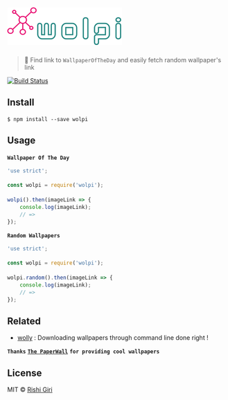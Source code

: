 # ![trash](media/wolpi.png)

> :tada: Find link to `WallpaperOfTheDay` and easily fetch random wallpaper's link

[![Build Status](https://travis-ci.org/CodeDotJS/wolpi.svg?branch=master)](https://travis-ci.org/CodeDotJS/wolpi)

## Install

```
$ npm install --save wolpi
```

## Usage

__`Wallpaper Of The Day`__

```js
'use strict';

const wolpi = require('wolpi');

wolpi().then(imageLink => {
	console.log(imageLink);
	// =>
});
```

__`Random Wallpapers`__
```js
'use strict';

const wolpi = require('wolpi');

wolpi.random().then(imageLink => {
	console.log(imageLink);
	// =>
});
```

## Related

- [wolly](https://github.com/CodeDotJS/wolly) : Downloading wallpapers through command line done right !

__`Thanks`__ __[`The PaperWall`](http://thepaperwall.com)__ __`for providing cool wallpapers`__

## License

MIT &copy; [Rishi Giri](http://rishigiri.com)
